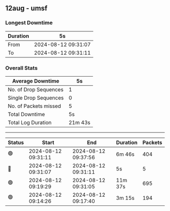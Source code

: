
## 12aug - umsf

### Longest Downtime

Duration | 5s
---- | ----
From | 2024-08-12 09:31:07
To | 2024-08-12 09:31:11

### Overall Stats

Average Downtime | 5s
---- | ----
No. of Drop Sequences | 1
Single Drop Sequences | 0
No. of Packets missed | 5
Total Downtime | 5s
Total Log Duration | 21m 43s


---------

Status | Start | End | Duration | Packets
---- | ---- | ---- | ---- | ----
🟢 | 2024-08-12 09:31:11 | 2024-08-12 09:37:56 | 6m 46s | 404
🔴 | 2024-08-12 09:31:07 | 2024-08-12 09:31:11 | 5s | 5
🟢 | 2024-08-12 09:19:29 | 2024-08-12 09:31:05 | 11m 37s | 695
🟢 | 2024-08-12 09:14:26 | 2024-08-12 09:17:40 | 3m 15s | 194